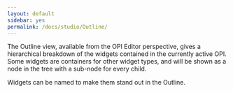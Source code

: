 ```yaml
---
layout: default
sidebar: yes
permalink: /docs/studio/Outline/
---
```


The Outline view, available from the OPI Editor perspective, gives a hierarchical breakdown of the widgets contained in the currently active OPI. Some widgets are containers for other widget types, and will be shown as a node in the tree with a sub-node for every child.

Widgets can be named to make them stand out in the Outline.
